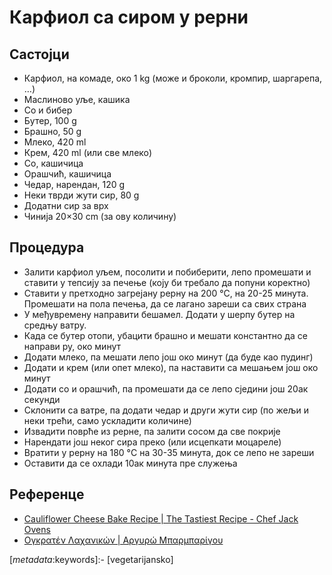 # Карфиол са сиром у рерни

## Састојци

* Карфиол, на комаде, око 1 kg (може и броколи, кромпир, шаргарепа, …)
* Маслиново уље, кашика
* Со и бибер
* Бутер, 100 g
* Брашно, 50 g
* Млеко, 420 ml
* Крем, 420 ml (или све млеко)
* Со, кашичица
* Орашчић, кашичица
* Чедар, нарендан, 120 g
* Неки тврди жути сир, 80 g
* Додатни сир за врх
* Чинија 20×30 cm (за ову количину)

## Процедура

* Залити карфиол уљем, посолити и побиберити, лепо промешати и ставити у тепсију за печење (коју би требало да попуни коректно)
* Ставити у претходно загрејану рерну на 200 °C, на 20-25 минута. Промешати на пола печења, да се лагано зареши са свих страна
* У међувремену направити бешамел. Додати у шерпу бутер на средњу ватру.
* Када се бутер отопи, убацити брашно и мешати константно да се направи ру, око минут
* Додати млеко, па мешати лепо још око минут (да буде као пудинг)
* Додати и крем (или опет млеко), па наставити са мешањем још око минут
* Додати со и орашчић, па промешати да се лепо сједини још 20ак секунди
* Склонити са ватре, па додати чедар и други жути сир (по жељи и неки трећи, само ускладити количине)
* Извадити поврће из рерне, па залити сосом да све покрије
* Нарендати још неког сира преко (или исцепкати моцареле)
* Вратити у рерну на 180 °C на 30-35 минута, док се лепо не зареши
* Оставити да се охлади 10ак минута пре служења

## Референце

* [Cauliflower Cheese Bake Recipe | The Tastiest Recipe - Chef Jack Ovens](https://youtu.be/eJwdd0UOfzo)
* [Ογκρατέν Λαχανικών | Αργυρώ Μπαρμπαρίγου](https://youtu.be/YkplUkuCQA0)

[_metadata_:keywords]:- [vegetarijansko]
